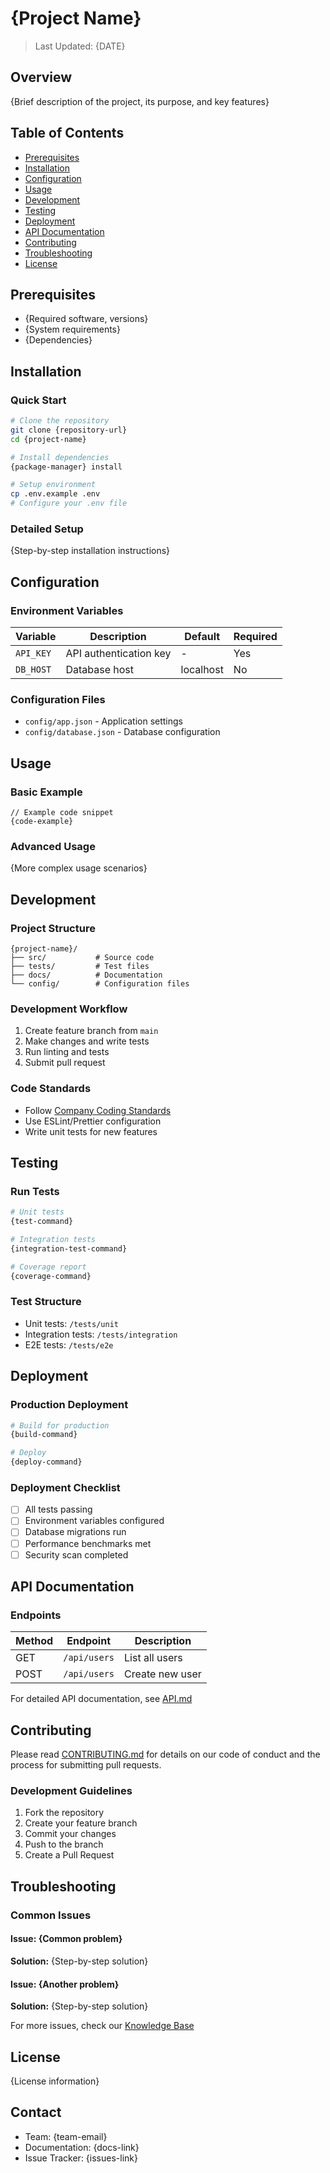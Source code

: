# {Project Name}

> Last Updated: {DATE}

## Overview
{Brief description of the project, its purpose, and key features}

## Table of Contents
- [Prerequisites](#prerequisites)
- [Installation](#installation)
- [Configuration](#configuration)
- [Usage](#usage)
- [Development](#development)
- [Testing](#testing)
- [Deployment](#deployment)
- [API Documentation](#api-documentation)
- [Contributing](#contributing)
- [Troubleshooting](#troubleshooting)
- [License](#license)

## Prerequisites
- {Required software, versions}
- {System requirements}
- {Dependencies}

## Installation

### Quick Start
```bash
# Clone the repository
git clone {repository-url}
cd {project-name}

# Install dependencies
{package-manager} install

# Setup environment
cp .env.example .env
# Configure your .env file
```

### Detailed Setup
{Step-by-step installation instructions}

## Configuration

### Environment Variables
| Variable | Description | Default | Required |
|----------|-------------|---------|----------|
| `API_KEY` | API authentication key | - | Yes |
| `DB_HOST` | Database host | localhost | No |

### Configuration Files
- `config/app.json` - Application settings
- `config/database.json` - Database configuration

## Usage

### Basic Example
```{language}
// Example code snippet
{code-example}
```

### Advanced Usage
{More complex usage scenarios}

## Development

### Project Structure
```
{project-name}/
├── src/           # Source code
├── tests/         # Test files
├── docs/          # Documentation
└── config/        # Configuration files
```

### Development Workflow
1. Create feature branch from `main`
2. Make changes and write tests
3. Run linting and tests
4. Submit pull request

### Code Standards
- Follow [Company Coding Standards](../../standards/coding/STANDARDS.md)
- Use ESLint/Prettier configuration
- Write unit tests for new features

## Testing

### Run Tests
```bash
# Unit tests
{test-command}

# Integration tests
{integration-test-command}

# Coverage report
{coverage-command}
```

### Test Structure
- Unit tests: `/tests/unit`
- Integration tests: `/tests/integration`
- E2E tests: `/tests/e2e`

## Deployment

### Production Deployment
```bash
# Build for production
{build-command}

# Deploy
{deploy-command}
```

### Deployment Checklist
- [ ] All tests passing
- [ ] Environment variables configured
- [ ] Database migrations run
- [ ] Performance benchmarks met
- [ ] Security scan completed

## API Documentation

### Endpoints
| Method | Endpoint | Description |
|--------|----------|-------------|
| GET | `/api/users` | List all users |
| POST | `/api/users` | Create new user |

For detailed API documentation, see [API.md](./API.md)

## Contributing

Please read [CONTRIBUTING.md](./CONTRIBUTING.md) for details on our code of conduct and the process for submitting pull requests.

### Development Guidelines
1. Fork the repository
2. Create your feature branch
3. Commit your changes
4. Push to the branch
5. Create a Pull Request

## Troubleshooting

### Common Issues

#### Issue: {Common problem}
**Solution:** {Step-by-step solution}

#### Issue: {Another problem}
**Solution:** {Step-by-step solution}

For more issues, check our [Knowledge Base](../../knowledge-base/troubleshooting/)

## License

{License information}

## Contact

- Team: {team-email}
- Documentation: {docs-link}
- Issue Tracker: {issues-link}